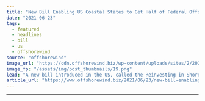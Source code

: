 ```yaml
---
title: "New Bill Enabling US Coastal States to Get Half of Federal Offshore Wind Revenue"
date: "2021-06-23"
tags: 
  - featured
  - headlines
  - bill
  - us
  - offshorewind
source: "offshorewind"
image_url: "https://cdn.offshorewind.biz/wp-content/uploads/sites/2/2020/06/30101807/cvow1.png"
image_fp: "/assets/img/post_thumbnails/19.png"
lead: "A new bill introduced in the US, called the Reinvesting in Shoreline Economies &#38;"
article_url: "https://www.offshorewind.biz/2021/06/23/new-bill-enabling-us-coastal-states-to-get-half-of-federal-offshore-wind-revenue/"
---
```


---
